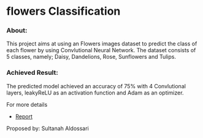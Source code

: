 # flowers Classification

### About:
This project aims at using an Flowers images dataset to predict the class of each flower by using Convlutional Neural Network.
The dataset consists of 5 classes, namely; Daisy, Dandelions, Rose, Sunflowers and Tulips. 

### Achieved Result:
The predicted model achieved an accuracy of 75% with 4 Convlutional layers, leakyReLU as an activation function and Adam as an optimizer.

For more details 
- <a href="https://github.com/su-daw/flowers-classification/blob/main/report.md
">Report</a>

Proposed by: Sultanah Aldossari

